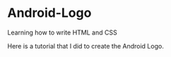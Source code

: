 # Android-Logo

Learning how to write HTML and CSS

Here is a tutorial that I did to create the Android Logo.
